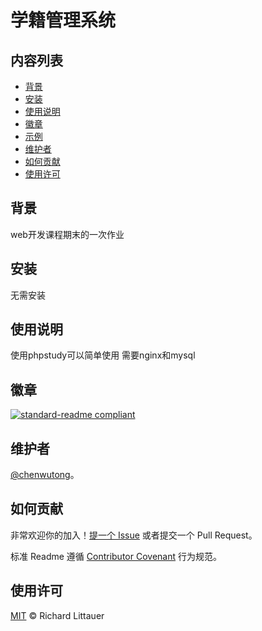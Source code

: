 # 学籍管理系统
## 内容列表

- [背景](#背景)
- [安装](#安装)
- [使用说明](#使用说明)
- [徽章](#徽章)
- [示例](#示例)
- [维护者](#维护者)
- [如何贡献](#如何贡献)
- [使用许可](#使用许可)
## 背景

web开发课程期末的一次作业

## 安装

无需安装

## 使用说明

使用phpstudy可以简单使用 需要nginx和mysql

## 徽章

[![standard-readme compliant](https://img.shields.io/badge/readme%20style-standard-brightgreen.svg?style=flat-square)](https://github.com/RichardLitt/standard-readme)

## 维护者

[@chenwutong](https://github.com/chenwutong)。

## 如何贡献

非常欢迎你的加入！[提一个 Issue](https://github.com/RichardLitt/standard-readme/issues/new) 或者提交一个 Pull Request。

标准 Readme 遵循 [Contributor Covenant](http://contributor-covenant.org/version/1/3/0/) 行为规范。

## 使用许可

[MIT](LICENSE) © Richard Littauer